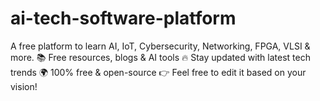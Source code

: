 # ai-tech-software-platform
A free platform to learn AI, IoT, Cybersecurity, Networking, FPGA, VLSI &amp; more.  📚 Free resources, blogs &amp; AI tools 🔥 Stay updated with latest tech trends 🌍 100% free &amp; open-source 👉 Feel free to edit it based on your vision!
